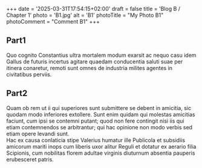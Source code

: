 +++
date = '2025-03-31T17:54:15+02:00'
draft = false
title = 'Blog B / Chapter 1'
photo = 'B1.jpg'
alt = 'B1'
photoTitle = "My Photo B1"
photoComment = "Comment B1"
+++

## Part1
Quo cognito Constantius ultra mortalem modum exarsit ac nequo casu idem Gallus de futuris incertus agitare quaedam conducentia saluti suae per itinera conaretur, remoti sunt omnes de industria milites agentes in civitatibus perviis.
## Part2
Quam ob rem ut ii qui superiores sunt submittere se debent in amicitia, sic quodam modo inferiores extollere. Sunt enim quidam qui molestas amicitias faciunt, cum ipsi se contemni putant; quod non fere contingit nisi iis qui etiam contemnendos se arbitrantur; qui hac opinione non modo verbis sed etiam opere levandi sunt.  
Hac ex causa conlaticia stipe Valerius humatur ille Publicola et subsidiis amicorum mariti inops cum liberis uxor alitur Reguli et dotatur ex aerario filia Scipionis, cum nobilitas florem adultae virginis diuturnum absentia pauperis erubesceret patris.